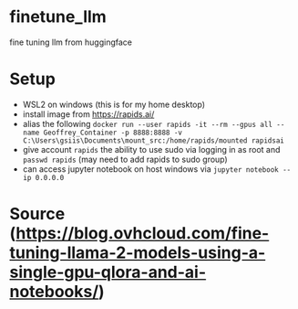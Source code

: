 # finetune_llm
fine tuning llm from huggingface

# Setup
- WSL2 on windows (this is for my home desktop)
- install image from https://rapids.ai/
- alias the following ```docker run --user rapids -it --rm --gpus all --name Geoffrey_Container -p 8888:8888 -v C:\Users\gsiis\Documents\mount_src:/home/rapids/mounted rapidsai```
- give account ```rapids``` the ability to use sudo via logging in as root and ```passwd rapids``` (may need to add rapids to sudo group)
- can access jupyter notebook on host windows via ```jupyter notebook --ip 0.0.0.0```

# Source (https://blog.ovhcloud.com/fine-tuning-llama-2-models-using-a-single-gpu-qlora-and-ai-notebooks/)
